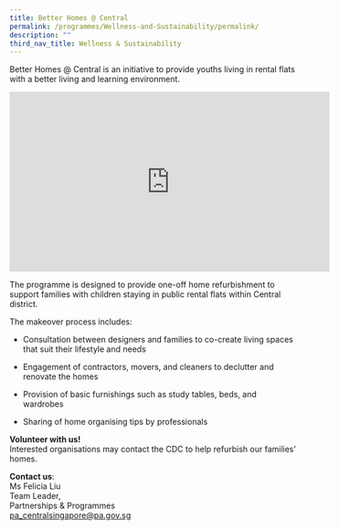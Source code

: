 ```yaml
---
title: Better Homes @ Central
permalink: /programmes/Wellness-and-Sustainability/permalink/
description: ""
third_nav_title: Wellness & Sustainability
---
```

Better Homes @ Central is an initiative to provide youths living in rental flats with a better living and learning environment.

<iframe width="560" height="315" src="https://www.youtube.com/embed/0ab3xX-3PEE" title="YouTube video player" frameborder="0" allow="accelerometer; autoplay; clipboard-write; encrypted-media; gyroscope; picture-in-picture; web-share" allowfullscreen></iframe>

The programme is designed to provide one-off home refurbishment to support families with children staying in public rental flats within Central district. 

The makeover process includes:

*  Consultation between designers and families to co-create living spaces that suit their lifestyle and needs

*  Engagement of contractors, movers, and cleaners to declutter and renovate the homes

*  Provision of basic furnishings such as study tables, beds, and wardrobes

*  Sharing of home organising tips by professionals

**Volunteer with us!**  
Interested organisations may contact the CDC to help refurbish our families’ homes.

**Contact us**:  
Ms Felicia Liu  
Team Leader,  
Partnerships & Programmes  
[pa\_centralsingapore@pa.gov.sg](mailto:pa_centralsingapore@pa.gov.sg)